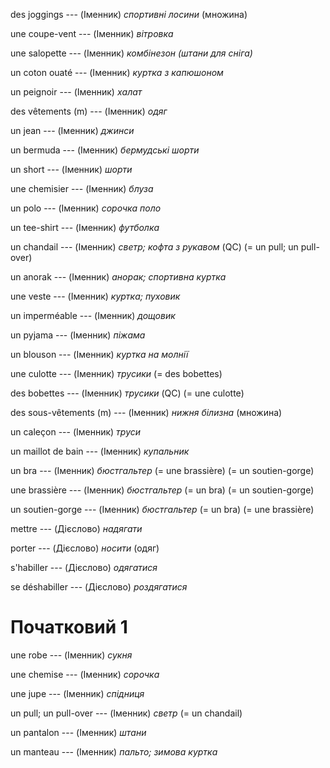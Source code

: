 des joggings --- (Іменник)
*спортивні лосини*
(множина)



une coupe-vent --- (Іменник)
*вітровка*



une salopette --- (Іменник)
*комбінезон (штани для сніга)*



un coton ouaté --- (Іменник)
*куртка з капюшоном*



un peignoir --- (Іменник)
*халат*



des vêtements (m) --- (Іменник)
*одяг*



un jean --- (Іменник)
*джинси*



un bermuda --- (Іменник)
*бермудські шорти*



un short --- (Іменник)
*шорти*



une chemisier --- (Іменник)
*блуза*



un polo --- (Іменник)
*сорочка поло*



un tee-shirt --- (Іменник)
*футболка*



un chandail --- (Іменник)
*светр; кофта з рукавом* (QC)
(= un pull; un pull-over)



un anorak --- (Іменник)
*анорак; спортивна куртка*



une veste --- (Іменник)
*куртка; пуховик*



un imperméable --- (Іменник)
*дощовик*



un pyjama --- (Іменник)
*піжама*



un blouson --- (Іменник)
*куртка на молнії*



une culotte --- (Іменник)
*трусики*
(= des bobettes)



des bobettes --- (Іменник)
*трусики* (QC)
(= une culotte)



des sous-vêtements (m) --- (Іменник)
*нижня білизна*
(множина)



un caleçon --- (Іменник)
*труси*



un maillot de bain --- (Іменник)
*купальник*



un bra --- (Іменник)
*бюстгальтер*
(= une brassière)
(= un soutien-gorge)



une brassière --- (Іменник)
*бюстгальтер*
(= un bra)
(= un soutien-gorge)



un soutien-gorge --- (Іменник)
*бюстгальтер*
(= un bra)
(= une brassière)



mettre --- (Дієслово)
*надягати*



porter --- (Дієслово)
*носити* (одяг)



s'habiller --- (Дієслово)
*одягатися*



se déshabiller --- (Дієслово)
*роздягатися*



# Початковий 1
une robe --- (Іменник)
*сукня*



une chemise --- (Іменник)
*сорочка*



une jupe --- (Іменник)
*спідниця*



un pull;
un pull-over --- (Іменник)
*светр*
(= un chandail)



un pantalon --- (Іменник)
*штани*



un manteau --- (Іменник)
*пальто; зимова куртка*